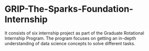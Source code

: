 # GRIP-The-Sparks-Foundation-Internship

It consists of six internship project as part of the Graduate Rotational Internship Program. The program focuses on getting an in-depth understanding of data science concepts to solve different tasks.    
